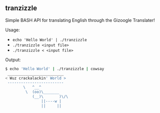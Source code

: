 tranzizzle
----------

Simple BASH API for translating English through the Gizoogle Translater!

Usage:
 - ```echo 'Hello World' | ./tranzizzle```
 - ```./tranzizzle <input file>```
 - ```./tranzizzle < <input file>```

Output:
```BASH
$ echo 'Hello World' | ./tranzizzle | cowsay
 _________________________
< Wuz crackalackin' World >
 -------------------------
        \   ^__^
         \  (oo)\_______
            (__)\       )\/\
                ||----w |
                ||     ||
```

